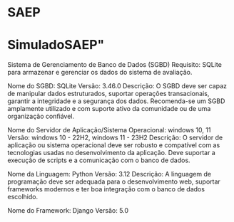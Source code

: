 # SAEP
# SimuladoSAEP" 


Sistema de Gerenciamento de Banco de Dados (SGBD)
Requisito: SQLite para armazenar e gerenciar os dados do sistema de avaliação.

Nome do SGBD: SQLite
Versão: 3.46.0
Descrição:
O SGBD deve ser capaz de manipular dados estruturados, suportar operações transacionais, garantir a integridade e a segurança dos dados. Recomenda-se um SGBD amplamente utilizado e com suporte ativo da comunidade ou de uma organização confiável.

Nome do Servidor de Aplicação/Sistema Operacional: windows 10, 11
Versão: windows 10 - 22H2, windows 11 - 23H2
Descrição:
O servidor de aplicação ou sistema operacional deve ser robusto e compatível com as tecnologias usadas no desenvolvimento da aplicação. Deve suportar a execução de scripts e a comunicação com o banco de dados.

Nome da Linguagem: Python
Versão: 3.12
Descrição:
A linguagem de programação deve ser adequada para o desenvolvimento web, suportar frameworks modernos e ter boa integração com o banco de dados escolhido.

Nome do Framework: Django
Versão: 5.0


